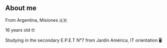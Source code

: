 ## About me

From Argentina, Misiones 🇦🇷

16 years old 🤓

Studying in the secondary E.P.E.T N°7 from Jardín América, IT orientation 🖥️


